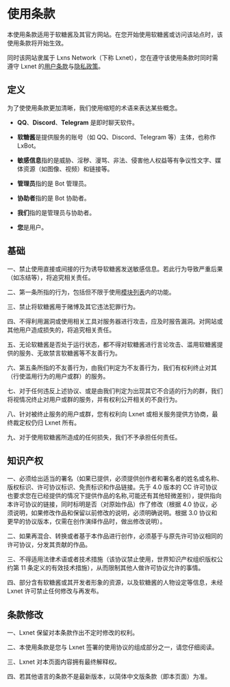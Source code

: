 # 使用条款

本使用条款适用于软糖酱及其官方网站。在您开始使用软糖酱或访问该站点时，该使用条款将开始生效。

同时该网站隶属于 Lxns Network（下称 Lxnet），您在遵守该使用条款时同时需遵守 Lxnet 的[用户条款](https://blog.lxns.org/terms-of-use)与[隐私政策](https://blog.lxns.org/privacy-policy)。

## 定义

为了使使用条款更加清晰，我们使用缩短的术语来表达某些概念。

- **QQ**、**Discord**、**Telegram** 是即时聊天软件。

- **软糖酱**是提供服务的账号（如 QQ、Discord、Telegram 等）主体，也称作 LxBot。

- **敏感信息**指的是威胁、淫秽、漫骂、非法、侵害他人权益等有争议性文字、媒体资源（如图像、视频）和链接等。

- **管理员**指的是 Bot 管理员。

- **协助者**指的是 Bot 协助者。

- **我们**指的是管理员与协助者。

- **您**是用户。

## 基础

一、禁止使用直接或间接的行为诱导软糖酱发送敏感信息。若此行为导致严重后果（如冻结等），将追究相关责任。

二、第一条所指的行为，包括但不限于使用[模块列表](/module/)内的功能。

三、禁止将软糖酱用于赌博及其它违法犯罪行为。

四、不得利用漏洞或使用相关工具对服务器进行攻击，应及时报告漏洞。对网站或其他用户造成损失的，将追究相关责任。

五、无论软糖酱是否处于运行状态，都不得对软糖酱进行言论攻击、滥用软糖酱提供的服务、无故禁言软糖酱等不友善行为。

六、第五条所指的不友善行为，由我们判定为不友善行为，我们有权利终止对其（行使滥用行为的用户或群）的服务。

七、对于任何违反上述协议、或是由我们判定为出现其它不合适的行为的群，我们将视情况终止对用户或群的服务，并有权利公开相关的不良行为。

八、针对被终止服务的用户或群，您有权利向 Lxnet 或相关服务提供方协商，最终裁定权仍归 Lxnet 所有。

九、对于使用软糖酱所造成的任何损失，我们不予承担任何责任。

## 知识产权

一、必须给出适当的署名（如果已提供，必须提供创作者和署名者的姓名或名称、版权标识、许可协议标识、免责标识和作品链接。先于 4.0 版本的 CC 许可协议也要求您在已经提供的情况下提供作品的名称,可能还有其他轻微差别），提供指向本许可协议的链接，同时标明是否（对原始作品）作了修改（根据 4.0 协议，必须说明，如果修改作品和保留以前修改的说明，必须明确说明。根据 3.0 协议和更早的协议版本，仅需在创作演绎作品时，做出修改说明）。

二、如果再混合、转换或者基于本作品进行创作，必须基于与原先许可协议相同的许可协议，分发其贡献的作品。

三、不得适用法律术语或者技术措施（该协议禁止使用，世界知识产权组织版权公约第 11 条定义的有效技术措施），从而限制其他人做许可协议允许的事情。

四、部分含有软糖酱或其开发者形象的资源，以及软糖酱的人物设定等信息，未经 Lxnet 许可禁止任何修改与再发布。

## 条款修改

一、Lxnet 保留对本条款作出不定时修改的权利。

二、本使用条款是您与 Lxnet 签署的使用协议的组成部分之一，请您仔细阅读。

三、Lxnet 对本页面内容拥有最终解释权。

四、若其他语言的条款不是最新版本，以简体中文版条款（即本页面）为准。